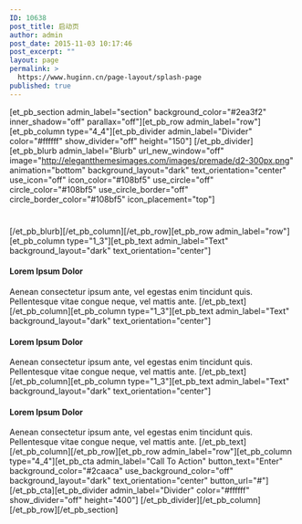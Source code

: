 ```yaml
---
ID: 10638
post_title: 启动页
author: admin
post_date: 2015-11-03 10:17:46
post_excerpt: ""
layout: page
permalink: >
  https://www.huginn.cn/page-layout/splash-page
published: true
---
```

[et_pb_section admin_label="section" background_color="#2ea3f2" inner_shadow="off" parallax="off"][et_pb_row admin_label="row"][et_pb_column type="4_4"][et_pb_divider admin_label="Divider" color="#ffffff" show_divider="off" height="150"] [/et_pb_divider][et_pb_blurb admin_label="Blurb" url_new_window="off" image="http://elegantthemesimages.com/images/premade/d2-300px.png" animation="bottom" background_layout="dark" text_orientation="center" use_icon="off" icon_color="#108bf5" use_circle="off" circle_color="#108bf5" use_circle_border="off" circle_border_color="#108bf5" icon_placement="top"]
<h1></h1>
[/et_pb_blurb][/et_pb_column][/et_pb_row][et_pb_row admin_label="row"][et_pb_column type="1_3"][et_pb_text admin_label="Text" background_layout="dark" text_orientation="center"]
<h4><strong>Lorem Ipsum Dolor</strong></h4>
Aenean consectetur ipsum ante, vel egestas enim tincidunt quis. Pellentesque vitae congue neque, vel mattis ante. [/et_pb_text][/et_pb_column][et_pb_column type="1_3"][et_pb_text admin_label="Text" background_layout="dark" text_orientation="center"]
<h4><strong>Lorem Ipsum Dolor</strong></h4>
Aenean consectetur ipsum ante, vel egestas enim tincidunt quis. Pellentesque vitae congue neque, vel mattis ante. [/et_pb_text][/et_pb_column][et_pb_column type="1_3"][et_pb_text admin_label="Text" background_layout="dark" text_orientation="center"]
<h4><strong>Lorem Ipsum Dolor</strong></h4>
Aenean consectetur ipsum ante, vel egestas enim tincidunt quis. Pellentesque vitae congue neque, vel mattis ante. [/et_pb_text][/et_pb_column][/et_pb_row][et_pb_row admin_label="row"][et_pb_column type="4_4"][et_pb_cta admin_label="Call To Action" button_text="Enter" background_color="#2caaca" use_background_color="off" background_layout="dark" text_orientation="center" button_url="#"] [/et_pb_cta][et_pb_divider admin_label="Divider" color="#ffffff" show_divider="off" height="400"] [/et_pb_divider][/et_pb_column][/et_pb_row][/et_pb_section]
